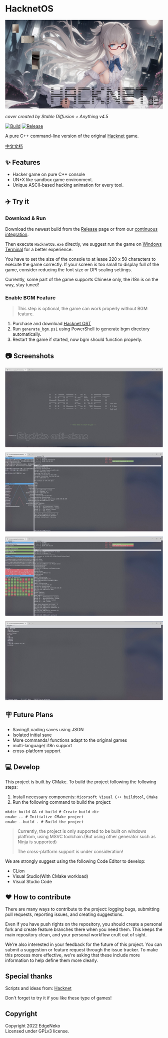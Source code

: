 # HacknetOS

[![Cover](web/cover.min.jpg)](web/cover.png)

_cover created by Stable Diffusion + Anything v4.5_

[![Build](https://github.com/hv0905/HacknetOS/actions/workflows/Build.yml/badge.svg)](https://github.com/hv0905/HacknetOS/actions/workflows/Build.yml)
[![Release](https://img.shields.io/github/v/release/hv0905/HacknetOS)](https://github.com/hv0905/HacknetOS/releases)

A pure C++ command-line version of the original [Hacknet](https://hacknet-os.com) game.

[中文文档](readme_cn.md)

## ✨ Features

- Hacker game on pure C++ console
- UN*X like sandbox game environment.
- Unique ASCII-based hacking animation for every tool.

## ✈️ Try it

### Download & Run

Download the newest build from the [Release](https://github.com/hv0905/HacknetOS/releases) page or from
our [continuous integration](https://github.com/hv0905/HacknetOS/actions/workflows/Build.yml).

Then execute `HacknetOS.exe` directly, we suggest run the game
on [Windows Terminal](https://apps.microsoft.com/store/detail/windows-terminal/9N0DX20HK701?hl=en-us&gl=US) for a better
experience.

You have to set the size of the console to at lease 220 x 50 characters to execute the game correctly. If your screen is
too small to display full of the game, consider reducing the font size or DPI scaling settings.

Currently, some part of the game supports Chinese only, the i18n is on the way, stay tuned!

### Enable BGM Feature

> This step is optional, the game can work properly without BGM feature.

1. Purchase and download [Hacknet OST](https://store.steampowered.com/app/408710/Hacknet_Official_Soundtrack/)
2. Run `generate_bgm.ps1` using PowerShell to generate bgm directory automatically.
3. Restart the game if started, now bgm should function properly.

## 📷 Screenshots

![title](web/screenshots/title.jpg)

![tutorial](web/screenshots/tutorial.jpg)

![crack](web/screenshots/crack.jpg)

![mailbox](web/screenshots/mailbox.jpg)

## 🪧 Future Plans

- Saving/Loading saves using JSON
- Isolated initial save
- More commands/ functions adapt to the original games
- multi-language/ i18n support
- cross-platform support

## 💻 Develop

This project is built by CMake. To build the project following the following steps:

1. Install necessary components: `Micorsoft Visual C++ buildtool`, `CMake`
2. Run the following command to build the project:

```shell
mkdir build && cd build # Create build dir
cmake .. # Initialize CMake project
cmake --build . # Build the project
```

> Currently, the project is only supported to be built on windows platfrom, using MSVC toolchain.(But using other
> generator such as Ninja is supported)
>
> The cross-platform support is under consideration!
>

We are strongly suggest using the following Code Editor to develop:

- CLion
- Visual Studio(With CMake workload)
- Visual Studio Code

## ❤ How to contribute

There are many ways to contribute to the project: logging bugs, submitting pull requests, reporting issues, and creating
suggestions.

Even if you have push rights on the repository, you should create a personal fork and create feature branches there when
you need them. This keeps the main repository clean, and your personal workflow cruft out of sight.

We're also interested in your feedback for the future of this project. You can submit a suggestion or feature request
through the issue tracker. To make this process more effective, we're asking that these include more information to help
define them more clearly.

## Special thanks

Scripts and ideas from: [Hacknet](https://hacknet-os.com)

Don't forget to try it if you like these type of games!

## Copyright

Copyright 2022 EdgeNeko  
Licensed under GPLv3 license.